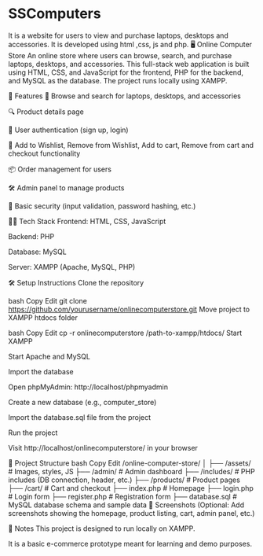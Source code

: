 # SSComputers
It is a website for users to view and purchase laptops, desktops and accessories. It is developed using html ,css, js and php.
🖥️ Online Computer Store
An online store where users can browse, search, and purchase laptops, desktops, and accessories. This full-stack web application is built using HTML, CSS, and JavaScript for the frontend, PHP for the backend, and MySQL as the database. The project runs locally using XAMPP.

🚀 Features
🛒 Browse and search for laptops, desktops, and accessories

🔍 Product details page

👤 User authentication (sign up, login)

🧾 Add to Wishlist, Remove from Wishlist, Add to cart, Remove from cart and checkout functionality

📦 Order management for users

🛠️ Admin panel to manage products

🔐 Basic security (input validation, password hashing, etc.)

🧑‍💻 Tech Stack
Frontend: HTML, CSS, JavaScript

Backend: PHP

Database: MySQL

Server: XAMPP (Apache, MySQL, PHP)

🛠️ Setup Instructions
Clone the repository

bash
Copy
Edit
git clone https://github.com/yourusername/onlinecomputerstore.git
Move project to XAMPP htdocs folder

bash
Copy
Edit
cp -r onlinecomputerstore /path-to-xampp/htdocs/
Start XAMPP

Start Apache and MySQL

Import the database

Open phpMyAdmin: http://localhost/phpmyadmin

Create a new database (e.g., computer_store)

Import the database.sql file from the project

Run the project

Visit http://localhost/onlinecomputerstore/ in your browser

📁 Project Structure
bash
Copy
Edit
/online-computer-store/
│
├── /assets/           # Images, styles, JS
├── /admin/            # Admin dashboard
├── /includes/         # PHP includes (DB connection, header, etc.)
├── /products/         # Product pages
├── /cart/             # Cart and checkout
├── index.php          # Homepage
├── login.php          # Login form
├── register.php       # Registration form
├── database.sql       # MySQL database schema and sample data
📸 Screenshots
(Optional: Add screenshots showing the homepage, product listing, cart, admin panel, etc.)

📌 Notes
This project is designed to run locally on XAMPP.

It is a basic e-commerce prototype meant for learning and demo purposes.


